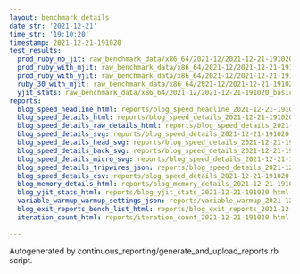```yaml
---
layout: benchmark_details
date_str: '2021-12-21'
time_str: '19:10:20'
timestamp: 2021-12-21-191020
test_results:
  prod_ruby_no_jit: raw_benchmark_data/x86_64/2021-12/2021-12-21-191020_basic_benchmark_prod_ruby_no_jit.json
  prod_ruby_with_mjit: raw_benchmark_data/x86_64/2021-12/2021-12-21-191020_basic_benchmark_prod_ruby_with_mjit.json
  prod_ruby_with_yjit: raw_benchmark_data/x86_64/2021-12/2021-12-21-191020_basic_benchmark_prod_ruby_with_yjit.json
  ruby_30_with_mjit: raw_benchmark_data/x86_64/2021-12/2021-12-21-191020_basic_benchmark_ruby_30_with_mjit.json
  yjit_stats: raw_benchmark_data/x86_64/2021-12/2021-12-21-191020_basic_benchmark_yjit_stats.json
reports:
  blog_speed_headline_html: reports/blog_speed_headline_2021-12-21-191020.html
  blog_speed_details_html: reports/blog_speed_details_2021-12-21-191020.html
  blog_speed_details_raw_details_html: reports/blog_speed_details_2021-12-21-191020.raw_details.html
  blog_speed_details_svg: reports/blog_speed_details_2021-12-21-191020.svg
  blog_speed_details_head_svg: reports/blog_speed_details_2021-12-21-191020.head.svg
  blog_speed_details_back_svg: reports/blog_speed_details_2021-12-21-191020.back.svg
  blog_speed_details_micro_svg: reports/blog_speed_details_2021-12-21-191020.micro.svg
  blog_speed_details_tripwires_json: reports/blog_speed_details_2021-12-21-191020.tripwires.json
  blog_speed_details_csv: reports/blog_speed_details_2021-12-21-191020.csv
  blog_memory_details_html: reports/blog_memory_details_2021-12-21-191020.html
  blog_yjit_stats_html: reports/blog_yjit_stats_2021-12-21-191020.html
  variable_warmup_warmup_settings_json: reports/variable_warmup_2021-12-21-191020.warmup_settings.json
  blog_exit_reports_bench_list_html: reports/blog_exit_reports_2021-12-21-191020.bench_list.html
  iteration_count_html: reports/iteration_count_2021-12-21-191020.html

---
```

Autogenerated by continuous_reporting/generate_and_upload_reports.rb script.
